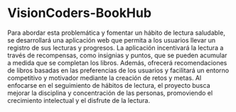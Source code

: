 # VisionCoders-BookHub
Para abordar esta problemática y fomentar un hábito de lectura saludable, se desarrollará una aplicación web que permita a los usuarios llevar un registro de sus lecturas y progresos. La aplicación incentivará la lectura a través de recompensas, como insignias y puntos, que se pueden acumular a medida que se completan los libros. Además, ofrecerá recomendaciones de libros basadas en las preferencias de los usuarios y facilitará un entorno competitivo y motivador mediante la creación de retos y metas. Al enfocarse en el seguimiento de hábitos de lectura, el proyecto busca mejorar la disciplina y concentración de las personas, promoviendo el crecimiento intelectual y el disfrute de la lectura.
